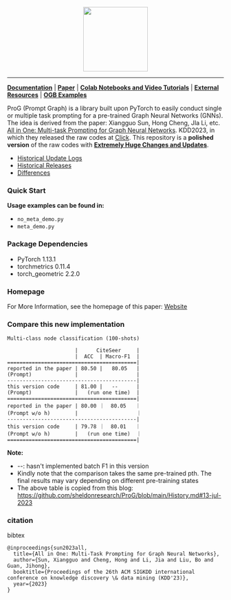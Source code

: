 
<p align="center">
  <img height="150" src="https://github.com/sheldonresearch/ProG/blob/main/logo.png?sanitize=true" />
</p>


--------------------------------------------------------------------------------
**[Documentation](https://pytorch-geometric.readthedocs.io)** | **[Paper](https://arxiv.org/abs/1903.02428)** | **[Colab Notebooks and Video Tutorials](https://pytorch-geometric.readthedocs.io/en/latest/get_started/colabs.html)** | **[External Resources](https://pytorch-geometric.readthedocs.io/en/latest/external/resources.html)** | **[OGB Examples](https://github.com/snap-stanford/ogb/tree/master/examples)**

ProG (Prompt Graph) is a library built upon PyTorch to easily conduct single or multiple task prompting for a
pre-trained Graph Neural Networks (GNNs). The idea is derived from the paper: Xiangguo Sun, Hong Cheng, JIa Li,
etc. [All in One: Multi-task Prompting for Graph Neural Networks](https://arxiv.org/abs/2307.01504). KDD2023, in which
they released the raw
codes at [Click](https://anonymous.4open.science/r/mpg/README.md). This repository is a **polished version** of the raw
codes
with **[Extremely Huge Changes and Updates](https://github.com/sheldonresearch/ProG/blob/main/History.md#13-jul-2023)**.

- [Historical Update Logs](https://github.com/sheldonresearch/ProG/blob/main/History.md)
- [Historical Releases](https://github.com/sheldonresearch/ProG/releases)
- [Differences](https://github.com/sheldonresearch/ProG/blob/main/History.md#13-jul-2023)

### Quick Start

**Usage examples can be found in:**

- ``no_meta_demo.py``
- ``meta_demo.py``

### Package Dependencies

- PyTorch 1.13.1
- torchmetrics 0.11.4
- torch_geometric 2.2.0

### Homepage

For More Information, see the homepage of this paper: [Website](https://graphprompt.github.io/)

### Compare this new implementation


```
Multi-class node classification (100-shots)

                      |      CiteSeer     |
                      |  ACC  | Macro-F1  |
==========================================|
reported in the paper | 80.50 |   80.05   |
(Prompt)              |                   |
------------------------------------------|
this version code     | 81.00 |   --      |
(Prompt)              |   (run one time)  | 
==========================================|
reported in the paper | 80.00 ｜  80.05   ｜
(Prompt w/o h)        |                   ｜
------------------------------------------|
this version code     | 79.78 ｜  80.01   ｜
(Prompt w/o h)        |   (run one time)  ｜
==========================================|

```
**Note:**
- --: hasn't implemented batch F1 in this version
- Kindly note that the comparison takes the same pre-trained pth. The final results may vary depending on different
pre-training states 
- The above table is copied from this blog: https://github.com/sheldonresearch/ProG/blob/main/History.md#13-jul-2023


### citation 
bibtex
```
@inproceedings{sun2023all,
  title={All in One: Multi-Task Prompting for Graph Neural Networks},
  author={Sun, Xiangguo and Cheng, Hong and Li, Jia and Liu, Bo and Guan, Jihong},
  booktitle={Proceedings of the 26th ACM SIGKDD international conference on knowledge discovery \& data mining (KDD'23)},
  year={2023}
}

```

